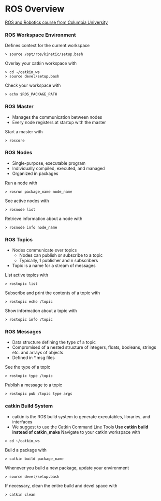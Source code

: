 # ROS Overview

[ROS and Robotics course from Columbia University](https://www.edx.org/course/robotics-2)


### ROS Workspace Environment

Defines context for the current workspace
```
> source /opt/ros/kinetic/setup.bash
```
Overlay your catkin workspace with
```
> cd ~/catkin_ws
> source devel/setup.bash
```
Check your workspace with
```
> echo $ROS_PACKAGE_PATH
```

### ROS Master
* Manages the communication between nodes
* Every node registers at startup with the master

Start a master with
```
> roscore
```

### ROS Nodes
* Single-purpose, executable program
* Individually compiled, executed, and managed
* Organized in packages

Run a node with
```
> rosrun package_name node_name
```
See active nodes with
```
> rosnode list
```
Retrieve information about a node with
```
> rosnode info node_name
```

### ROS Topics
* Nodes communicate over topics
    * Nodes can publish or subscribe to a topic
    * Typically, 1 publisher and n subscribers
* Topic is a name for a stream of messages

List active topics with
```
> rostopic list
```
Subscribe and print the contents of a topic with
```
> rostopic echo /topic
```
Show information about a topic with
```
> rostopic info /topic
```

### ROS Messages

* Data structure defining the type of a topic
* Compromised of a nested structure of integers, floats, booleans, strings etc. and arrays of objects
* Defined in *.msg files

See the type of a topic
```
> rostopic type /topic
```
Publish a message to a topic
```
> rostopic pub /topic type args
```

### catkin Build System

* catkin is the ROS build system to generate executables, libraries, and interfaces
* We suggest to use the Catkin Command Line Tools
**Use catkin build instead of catkin_make**
Navigate to your catkin workspace with
```
> cd ~/catkin_ws
```
Build a package with
```
> catkin build package_name
```
Whenever you build a new package, update your environment
```
> source devel/setup.bash
```
If necessary, clean the entire build and devel space with
```
> catkin clean
```
